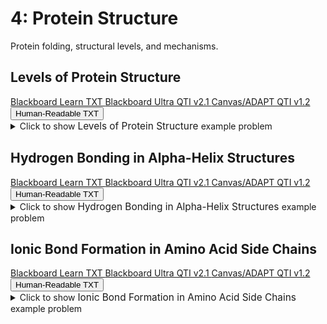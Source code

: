 # 4: Protein Structure

Protein folding, structural levels, and mechanisms.

## Levels of Protein Structure

<div id="MC-levels_of_protein_structure-button-container" class="button-container">
<a class="md-button custom-button bb_text" href="bbq-MC-levels_of_protein_structure-questions.txt" download title="Download bbq-MC-levels_of_protein_structure-questions.txt" aria-label="Click to download the Blackboard Learn TXT file (bbq-MC-levels_of_protein_structure-questions.txt)">
    <i class="fa fa-download"></i>Blackboard Learn TXT
</a>
<a class="md-button custom-button bb_qti" href="downloads/blackboard_qti_v2_1-MC-levels_of_protein_structure.zip" download title="Download blackboard_qti_v2_1-MC-levels_of_protein_structure.zip" aria-label="Click to download the Blackboard Ultra QTI v2.1 file (blackboard_qti_v2_1-MC-levels_of_protein_structure.zip)">
    <i class="fa fa-download"></i>Blackboard Ultra QTI v2.1
</a>
<a class="md-button custom-button canvas_qti" href="downloads/canvas_qti_v1_2-MC-levels_of_protein_structure.zip" download title="Download canvas_qti_v1_2-MC-levels_of_protein_structure.zip" aria-label="Click to download the Canvas/ADAPT QTI v1.2 file (canvas_qti_v1_2-MC-levels_of_protein_structure.zip)">
    <i class="fa fa-download"></i>Canvas/ADAPT QTI v1.2
</a>
<button class="md-button custom-button human_read" onclick="window.open('downloads/human_readable-MC-levels_of_protein_structure.html', '_blank')" title="View human_readable-MC-levels_of_protein_structure.html" aria-label="Click to view the Human-Readable TXT file (human_readable-MC-levels_of_protein_structure.html)">
    <i class="fa fa-eye"></i> Human-Readable TXT
</button>
</div><details>
  <summary>Click 
    <span style='font-weight: normal;'>
       to show
    </span>
    <span style='font-size: 1.1em; color: var(--md-primary-fg-color--dark)'>
      Levels of Protein Structure
    </span>
    <span style='font-weight: normal;'>
      example problem
    </span>
  </summary>
  {% include "biochemistry/topic04/downloads/selftest-MC-levels_of_protein_structure.html" %}

</details>


## Hydrogen Bonding in Alpha-Helix Structures

<div id="alpha_helix_h-bonds-MC-button-container" class="button-container">
<a class="md-button custom-button bb_text" href="bbq-alpha_helix_h-bonds-MC-questions.txt" download title="Download bbq-alpha_helix_h-bonds-MC-questions.txt" aria-label="Click to download the Blackboard Learn TXT file (bbq-alpha_helix_h-bonds-MC-questions.txt)">
    <i class="fa fa-download"></i>Blackboard Learn TXT
</a>
<a class="md-button custom-button bb_qti" href="downloads/blackboard_qti_v2_1-alpha_helix_h-bonds-MC.zip" download title="Download blackboard_qti_v2_1-alpha_helix_h-bonds-MC.zip" aria-label="Click to download the Blackboard Ultra QTI v2.1 file (blackboard_qti_v2_1-alpha_helix_h-bonds-MC.zip)">
    <i class="fa fa-download"></i>Blackboard Ultra QTI v2.1
</a>
<a class="md-button custom-button canvas_qti" href="downloads/canvas_qti_v1_2-alpha_helix_h-bonds-MC.zip" download title="Download canvas_qti_v1_2-alpha_helix_h-bonds-MC.zip" aria-label="Click to download the Canvas/ADAPT QTI v1.2 file (canvas_qti_v1_2-alpha_helix_h-bonds-MC.zip)">
    <i class="fa fa-download"></i>Canvas/ADAPT QTI v1.2
</a>
<button class="md-button custom-button human_read" onclick="window.open('downloads/human_readable-alpha_helix_h-bonds-MC.html', '_blank')" title="View human_readable-alpha_helix_h-bonds-MC.html" aria-label="Click to view the Human-Readable TXT file (human_readable-alpha_helix_h-bonds-MC.html)">
    <i class="fa fa-eye"></i> Human-Readable TXT
</button>
</div><details>
  <summary>Click 
    <span style='font-weight: normal;'>
       to show
    </span>
    <span style='font-size: 1.1em; color: var(--md-primary-fg-color--dark)'>
      Hydrogen Bonding in Alpha-Helix Structures
    </span>
    <span style='font-weight: normal;'>
      example problem
    </span>
  </summary>
  {% include "biochemistry/topic04/downloads/selftest-alpha_helix_h-bonds-MC.html" %}

</details>


## Ionic Bond Formation in Amino Acid Side Chains

<div id="ionic_bond_amino_acids-button-container" class="button-container">
<a class="md-button custom-button bb_text" href="bbq-ionic_bond_amino_acids-questions.txt" download title="Download bbq-ionic_bond_amino_acids-questions.txt" aria-label="Click to download the Blackboard Learn TXT file (bbq-ionic_bond_amino_acids-questions.txt)">
    <i class="fa fa-download"></i>Blackboard Learn TXT
</a>
<a class="md-button custom-button bb_qti" href="downloads/blackboard_qti_v2_1-ionic_bond_amino_acids.zip" download title="Download blackboard_qti_v2_1-ionic_bond_amino_acids.zip" aria-label="Click to download the Blackboard Ultra QTI v2.1 file (blackboard_qti_v2_1-ionic_bond_amino_acids.zip)">
    <i class="fa fa-download"></i>Blackboard Ultra QTI v2.1
</a>
<a class="md-button custom-button canvas_qti" href="downloads/canvas_qti_v1_2-ionic_bond_amino_acids.zip" download title="Download canvas_qti_v1_2-ionic_bond_amino_acids.zip" aria-label="Click to download the Canvas/ADAPT QTI v1.2 file (canvas_qti_v1_2-ionic_bond_amino_acids.zip)">
    <i class="fa fa-download"></i>Canvas/ADAPT QTI v1.2
</a>
<button class="md-button custom-button human_read" onclick="window.open('downloads/human_readable-ionic_bond_amino_acids.html', '_blank')" title="View human_readable-ionic_bond_amino_acids.html" aria-label="Click to view the Human-Readable TXT file (human_readable-ionic_bond_amino_acids.html)">
    <i class="fa fa-eye"></i> Human-Readable TXT
</button>
</div><details>
  <summary>Click 
    <span style='font-weight: normal;'>
       to show
    </span>
    <span style='font-size: 1.1em; color: var(--md-primary-fg-color--dark)'>
      Ionic Bond Formation in Amino Acid Side Chains
    </span>
    <span style='font-weight: normal;'>
      example problem
    </span>
  </summary>
  {% include "biochemistry/topic04/downloads/selftest-ionic_bond_amino_acids.html" %}

</details>


